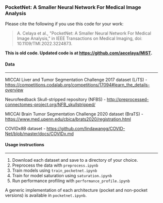 ### PocketNet: A Smaller Neural Network For Medical Image Analysis

Please cite the following if you use this code for your work:

> A. Celaya et al., "PocketNet: A Smaller Neural Network For Medical Image Analysis," in IEEE Transactions on Medical Imaging, doi: 10.1109/TMI.2022.3224873.

**This is old code. Updated code is at <https://github.com/aecelaya/MIST>.** 

#### Data
---
MICCAI Liver and Tumor Segmentation Challenge 2017 dataset (LiTS) - <https://competitions.codalab.org/competitions/17094#learn_the_details-overview>

Neurofeedback Skull-stripped repository (NFBS) - <http://preprocessed-connectomes-project.org/NFB_skullstripped/>

MICCAI Brain Tumor Segmentation Challenge 2020 dataset (BraTS) - <https://www.med.upenn.edu/cbica/brats2020/registration.html>

COVIDx8B dataset - <https://github.com/lindawangg/COVID-Net/blob/master/docs/COVIDx.md>

#### Usage instructions
---
1) Download each dataset and save to a directory of your choice.
2) Preprocess the data with ```preprocess.ipynb```
3) Train models using ```train_pocketnet.ipynb```
4) Train for model saturation using ```saturation.ipynb```
4) Run performance profiling with ```performance_profile.ipynb```

A generic implementation of each architecture (pocket and non-pocket versions) is available in ```pocketnet.ipynb```. 
